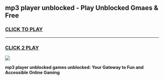 
## mp3 player unblocked - Play Unblocked Gmaes & Free
<h3>
<a href="https://news.freeplayer.one?title=mp3_player_unblocked&ref=23F">CLICK TO PLAY</a></h3>
<hr>

<h3>
<a href="https://news.freeplayer.one?title=mp3_player_unblocked&ref=23F">CLICK 2 PLAY</a>
  
</h3>

<a href="https://news.freeplayer.one?title=mp3_player_unblocked&ref=23F/"><img src="https://clearcache.store/games.png"></a>


**mp3 player unblocked games unblocked: Your Gateway to Fun and Accessible Online Gaming**

